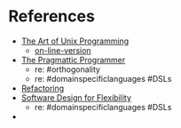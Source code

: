 # References
- [The Art of Unix Programming](https://en.wikipedia.org/wiki/The_Art_of_Unix_Programming)
  - [on-line-version](http://www.catb.org/esr/writings/taoup/html/)
- [The Pragmattic Programmer](https://en.wikipedia.org/wiki/The_Pragmatic_Programmer)
  - re: #orthogonality
  - re: #domainspecificlanguages #DSLs
- [Refactoring](https://martinfowler.com/books/refactoring.html)
- [Software Design for Flexibility](https://mitpress.mit.edu/9780262045490/software-design-for-flexibility/)
  - re: #domainspecificlanguages #DSLs
-
